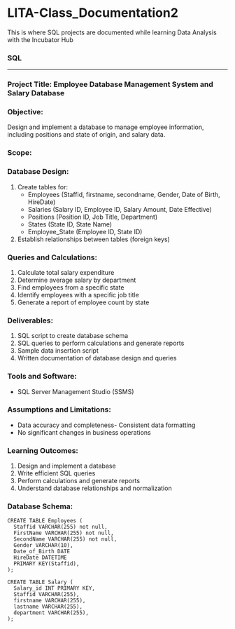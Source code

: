 # LITA-Class_Documentation2
This is where SQL projects are documented  while learning Data Analysis with the Incubator Hub

### SQL
---

### Project Title: Employee Database Management System and Salary Database

### Objective:

Design and implement a database to manage employee information, including positions and state of origin, and salary data.

### Scope:

### Database Design:

1. Create tables for:
    - Employees (Staffid, firstname, secondname, Gender, Date of Birth, HireDate)
    - Salaries (Salary ID, Employee ID, Salary Amount, Date Effective)
    - Positions (Position ID, Job Title, Department)
    - States (State ID, State Name)
    - Employee_State (Employee ID, State ID)
2. Establish relationships between tables (foreign keys)

### Queries and Calculations:

1. Calculate total salary expenditure
2. Determine average salary by department
3. Find employees from a specific state
4. Identify employees with a specific job title
5. Generate a report of employee count by state

### Deliverables:

1. SQL script to create database schema
2. SQL queries to perform calculations and generate reports
3. Sample data insertion script
4. Written documentation of database design and queries

### Tools and Software:

- SQL Server Management Studio (SSMS)

### Assumptions and Limitations:

- Data accuracy and completeness- Consistent data formatting
- No significant changes in business operations

### Learning Outcomes:

1. Design and implement a database
2. Write efficient SQL queries
3. Perform calculations and generate reports
4. Understand database relationships and normalization

### Database Schema:
```
CREATE TABLE Employees (
  Staffid VARCHAR(255) not null,
  FirstName VARCHAR(255) not null,
  SecondName VARCHAR(255) not null,
  Gender VARCHAR(10),
  Date_of_Birth DATE
  HireDate DATETIME
  PRIMARY KEY(Staffid),
);

CREATE TABLE Salary (
  Salary_id INT PRIMARY KEY,
  Staffid VARCHAR(255),
  firstname VARCHAR(255),
  lastname VARCHAR(255),
  department VARCHAR(255),
);
```


